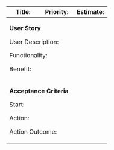 <table>
<colgroup>
<col style="width: 33%" />
<col style="width: 33%" />
<col style="width: 33%" />
</colgroup>
<thead>
<tr class="header">
<th><strong>Title:</strong></th>
<th><strong>Priority:</strong></th>
<th><strong>Estimate:</strong></th>
</tr>
</thead>
<tbody>
<tr class="odd">
<td colspan="3"><p><strong>User Story</strong></p>
<p>User Description:</p>
<p>Functionality:</p>
<p>Benefit:</p></td>
</tr>
<tr class="even">
<td colspan="3"><p><strong>Acceptance Criteria</strong></p>
<p>Start:</p>
<p>Action:</p>
<p>Action Outcome:</p></td>
</tr>
</tbody>
</table>
